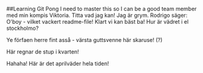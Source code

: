 ##Learning Git Pong
I need to master this so I can be a good team member med min kompis Viktoria.
Titta vad jag kan!
Jag är grym.
Rodrigo säger: O'boy - vilket vackert readme-file! Klart vi kan bäst ba!
Hur är vädret i el stockholmo?

Ye förfaen herre fint asså - värsta guttsvenne här skaruse! (?)

Här regnar de stup i kvarten!

Hahaha! Här är det aprilväder hela tiden!
